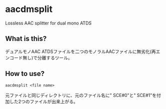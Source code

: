 # aacdmsplit
Lossless AAC splitter for dual mono ATDS
## What is this?
デュアルモノAAC ATDSファイルを二つのモノラルAACファイルに無劣化(再エンコード無し)で分離するツール。

## How to use?
```aacdmsplit <file name>```

元ファイルと同じディレクトリに、元のファイル名に" SCE#0"と" SCE#1"を付加した2つのファイルが出来上がる。
